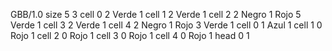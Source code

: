 <gs-board> GBB/1.0
size 5 3
cell 0 2 Verde 1 
cell 1 2 Verde 1 
cell 2 2 Negro 1 Rojo 5 Verde 1 
cell 3 2 Verde 1 
cell 4 2 Negro 1 Rojo 3 Verde 1 
cell 0 1 Azul 1 
cell 1 0 Rojo 1 
cell 2 0 Rojo 1 
cell 3 0 Rojo 1 
cell 4 0 Rojo 1 
head 0 1
 </gs-board>
